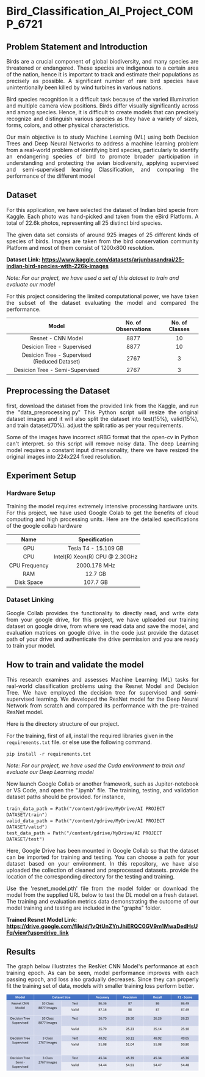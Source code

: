 # Bird_Classification_AI_Project_COMP_6721

## Problem Statement and Introduction
<p align="justify">
Birds are a crucial component of global biodiversity, and many species are threatened or endangered. These species
are indigenous to a certain area of the nation, hence it is important to track and estimate their populations as precisely
as possible. A significant number of rare bird species have unintentionally been killed by wind turbines in various nations.
</p>

<p align="justify">
Bird species recognition is a difficult task because of the varied illumination and multiple camera view
positions. Birds differ visually significantly across and among species. Hence, it is difficult to create models that
can precisely recognize and distinguish various species as they have a variety of sizes, forms, colors, and other physical characteristics.
</p>

<p align="justify">
Our main objective is to study Machine Learning (ML) using both Decision Trees and Deep Neural Networks to address a machine learning problem from a real-world problem of identifying bird species, particularly to identify an endangering species of bird to promote broader participation in understanding and protecting the avian biodiversity, applying supervised and semi-supervised learning Classification, and comparing the performance of the different model
</p>
  
## Dataset
<p align="justify">
For this application, we have selected the dataset of Indian bird specie from Kaggle. Each photo was hand-picked and taken from the eBird Platform. A total of 22.6k photos, representing all 25 distinct bird species.
</p>
  
<p align="justify">
The given data set consists of around 925 images of 25 different kinds of species of birds. Images are taken from the bird conservation community Platform and most of them consist of 1200x800 resolution.
</p>
  
**Dataset Link: https://www.kaggle.com/datasets/arjunbasandrai/25-indian-bird-species-with-226k-images**

*Note: For our project, we have used a set of this dataset to train and evaluate our model*

<p align="justify">
For this project considering the limited computational power, we have taken the subset of the dataset evaluating the model and compared the performance.
</p>

|Model | No. of Observations | No. of Classes |
|:---:|:-------------------:|:--------------:|
|Resnet - CNN Model | 8877 | 10 |
|Desicion Tree - Supervised | 8877 | 10 |  
|Desicion Tree - Supervised (Reduced Dataset) | 2767 | 3 |
|Desicion Tree - Semi-Supervised | 2767 | 3 |

## Preprocessing the Dataset
<p align="justify">
first, download the dataset from the provided link from the Kaggle, and run the "data_preprocessing.py"
This Python script will resize the original dataset images and it will also split the dataset into test(15%), valid(15%), and train dataset(70%). adjust the split ratio as per your requirements.
</p>
  
<p align="justify">
Some of the images have incorrect sRBG format that the open-cv in Python can't interpret. so this script will remove noisy data. The deep Learning model requires a constant input dimensionality, there we have resized the original images into 224x224 fixed resolution.
</p>
  
## Experiment Setup
### Hardware Setup
<p align="justify">
Training the model requires extremely intensive processing hardware units. For this project, we have used Google Colab to get the benefits of cloud computing and high processing units. Here are the detailed specifications of the google collab hardware
</p>
  
| Name | Specification |
|:----:|:-------------:|
| GPU | Tesla T4 - 15.109 GB |
| CPU | Intel(R) Xeon(R) CPU @ 2.30GHz |
| CPU Frequency | 2000.178 MHz |
| RAM | 12.7 GB |
| Disk Space | 107.7 GB |

### Dataset Linking
<p align="justify">
Google Collab provides the functionality to directly read, and write data from your google drive, for this project, we have uploaded our training dataset on google drive, from where we read data and save the model, and evaluation matrices on google drive. in the code just provide the dataset path of your drive and authenticate the drive permission and you are ready to train your model.
</p>

## How to train and validate the model
<p align="justify">
This research examines and assesses Machine Learning (ML) tasks for real-world classification problems using the Resnet Model and Decision Tree. We have employed the decision tree for supervised and semi-supervised learning. We developed the ResNet model for the Deep Neural Network from scratch and compared its performance with the pre-trained ResNet model.
</p>

Here is the directory structure of our project.

For the training, first of all, install the required libraries given in the `requirements.txt` file. or else use the following command.
```
pip install -r requirements.txt
```
*Note: For our project, we have used the Cuda environment to train and evaluate our Deep Learning model*

<p align="justify">
Now launch Google Collab or another framework, such as Jupiter-notebook or VS Code, and open the ".ipynb" file. The training, testing, and validation dataset paths should be provided. for instance,
</p>

```
train_data_path = Path("/content/gdrive/MyDrive/AI PROJECT DATASET/train")
valid_data_path = Path("/content/gdrive/MyDrive/AI PROJECT DATASET/valid")
test_data_path = Path("/content/gdrive/MyDrive/AI PROJECT DATASET/test")
```

<p align="justify">
Here, Google Drive has been mounted in Google Collab so that the dataset can be imported for training and testing. You can choose a path for your dataset based on your environment. In this repository, we have also uploaded the collection of cleaned and preprocessed datasets. provide the location of the corresponding directory for the testing and training.
</p>

<p align="justify">
Use the 'resnet_model.pth' file from the model folder or download the model from the supplied URL below to test the DL model on a fresh dataset. The training and evaluation metrics data demonstrating the outcome of our model training and testing are included in the "graphs" folder. 
</p>

**Trained Resnet Model Link: https://drive.google.com/file/d/1vQtUnZYnJhiERQC0GV9m1MwaDedHsUFq/view?usp=drive_link**

## Results
<p align="justify">
The graph below illustrates the ResNet CNN Model's performance at each training epoch. As can be seen, model performance improves with each passing epoch, and loss also gradually decreases. Since they can properly fit the training set of data, models with smaller training loss perform better.
</p>

![](graphs/Comparison_performance_matrix.png)






